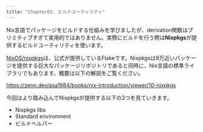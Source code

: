 ```yaml
---
title: "Chapter03. ビルドユーティリティ"
---
```


Nix言語でパッケージをビルドする仕組みを学びましたが、derivation関数はプリミティブすぎて実用的ではありません。実際にビルドを行う際は**Nixpkgs**が提供するビルドユーティリティを使います。

[NixOS/nixpkgs](https://github.com/NixOS/nixpkgs)は、公式が提供しているFlakeです。Nixpkgsは9万近いパッケージを提供する巨大なパッケージリポジトリであると同時に、Nix言語の標準ライブラリでもあります。概要は以下の解説をご覧ください。

https://zenn.dev/asa1984/books/nix-introduction/viewer/10-nixpkgs

今回はより踏み込んでNixpkgsが提供する以下の3つを見ていきます。

- Nixpkgs libs
- Standard environment
- ビルドヘルパー
